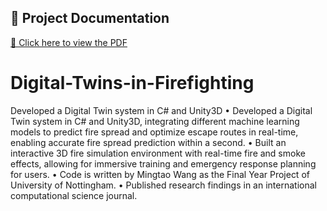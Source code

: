 ## 📄 Project Documentation
[📑 Click here to view the PDF](https://github.com/superw23/Digital-Twins-in-Firefighting/blob/main/Project-description.pdf)

# Digital-Twins-in-Firefighting
Developed a Digital Twin system in C# and Unity3D
•	Developed a Digital Twin system in C# and Unity3D, integrating different machine learning models to predict fire spread and optimize escape routes in real-time, enabling accurate fire spread prediction within a second.
•	Built an interactive 3D fire simulation environment with real-time fire and smoke effects, allowing for immersive training and emergency response planning for users.
•	Code is written by Mingtao Wang as the Final Year Project of University of Nottingham. 
•	Published research findings in an international computational science journal.

